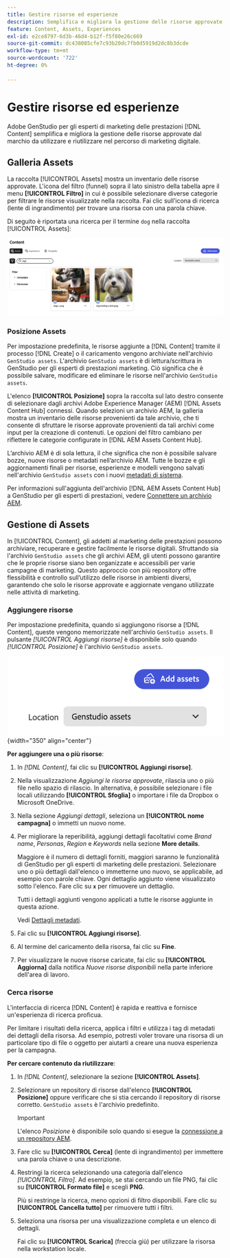```yaml
---
title: Gestire risorse ed esperienze
description: Semplifica e migliora la gestione delle risorse approvate dal marchio da utilizzare e riutilizzare nel percorso di marketing digitale.
feature: Content, Assets, Experiences
exl-id: e2ce8797-6d3b-46d4-b12f-f5f80e26c669
source-git-commit: dc438085cfe7c93b20dc7fb0d5919d2dc8b3dcde
workflow-type: tm+mt
source-wordcount: '722'
ht-degree: 0%

---
```


# Gestire risorse ed esperienze

Adobe GenStudio per gli esperti di marketing delle prestazioni [!DNL Content] semplifica e migliora la gestione delle risorse approvate dal marchio da utilizzare e riutilizzare nel percorso di marketing digitale.

## Galleria Assets

La raccolta [!UICONTROL Assets] mostra un inventario delle risorse approvate. L&#39;icona del filtro (funnel) sopra il lato sinistro della tabella apre il menu **[!UICONTROL Filtro]** in cui è possibile selezionare diverse categorie per filtrare le risorse visualizzate nella raccolta. Fai clic sull’icona di ricerca (lente di ingrandimento) per trovare una risorsa con una parola chiave.

Di seguito è riportata una ricerca per il termine `dog` nella raccolta [!UICONTROL Assets]:

![Visualizzazione Assets con ricerca su cane](../../assets/content-assets.png)

### Posizione Assets

Per impostazione predefinita, le risorse aggiunte a [!DNL Content] tramite il processo [!DNL Create] o il caricamento vengono archiviate nell&#39;archivio `GenStudio assets`. L&#39;archivio `GenStudio assets` è di lettura/scrittura in GenStudio per gli esperti di prestazioni marketing. Ciò significa che è possibile salvare, modificare ed eliminare le risorse nell&#39;archivio `GenStudio assets`.

L&#39;elenco **[!UICONTROL Posizione]** sopra la raccolta sul lato destro consente di selezionare dagli archivi Adobe Experience Manager (AEM) [!DNL Assets Content Hub] connessi. Quando selezioni un archivio AEM, la galleria mostra un inventario delle risorse provenienti da tale archivio, che ti consente di sfruttare le risorse approvate provenienti da tali archivi come input per la creazione di contenuti. Le opzioni del filtro cambiano per riflettere le categorie configurate in [!DNL AEM Assets Content Hub].

L’archivio AEM è di sola lettura, il che significa che non è possibile salvare bozze, nuove risorse o metadati nell’archivio AEM. Tutte le bozze e gli aggiornamenti finali per risorse, esperienze e modelli vengono salvati nell&#39;archivio `GenStudio assets` con i nuovi [metadati di sistema](asset-details.md#system-metadata).

Per informazioni sull&#39;aggiunta dell&#39;archivio [!DNL AEM Assets Content Hub] a GenStudio per gli esperti di prestazioni, vedere [Connettere un archivio AEM](connect-aem-repo.md).

## Gestione di Assets

In [!UICONTROL Content], gli addetti al marketing delle prestazioni possono archiviare, recuperare e gestire facilmente le risorse digitali. Sfruttando sia l&#39;archivio `GenStudio assets` che gli archivi AEM, gli utenti possono garantire che le proprie risorse siano ben organizzate e accessibili per varie campagne di marketing. Questo approccio con più repository offre flessibilità e controllo sull’utilizzo delle risorse in ambienti diversi, garantendo che solo le risorse approvate e aggiornate vengano utilizzate nelle attività di marketing.

### Aggiungere risorse

Per impostazione predefinita, quando si aggiungono risorse a [!DNL Content], queste vengono memorizzate nell&#39;archivio `GenStudio assets`. Il pulsante _[!UICONTROL Aggiungi risorse]_ è disponibile solo quando _[!UICONTROL Posizione]_ è l&#39;archivio `GenStudio assets`.

![Campo posizione](../../assets/content-location.png){width="350" align="center"}

**Per aggiungere una o più risorse**:

1. In _[!DNL Content]_, fai clic su **[!UICONTROL Aggiungi risorse]**.

1. Nella visualizzazione _Aggiungi le risorse approvate_, rilascia uno o più file nello spazio di rilascio. In alternativa, è possibile selezionare i file locali utilizzando **[!UICONTROL Sfoglia]** o importare i file da Dropbox o Microsoft OneDrive.

1. Nella sezione _Aggiungi dettagli_, seleziona un **[!UICONTROL nome campagna]** o immetti un nuovo nome.

1. Per migliorare la reperibilità, aggiungi dettagli facoltativi come _Brand name_, _Personas_, _Region_ e _Keywords_ nella sezione **More details**.

   Maggiore è il numero di dettagli forniti, maggiori saranno le funzionalità di GenStudio per gli esperti di marketing delle prestazioni. Selezionare uno o più dettagli dall&#39;elenco o immetterne uno nuovo, se applicabile, ad esempio con parole chiave. Ogni dettaglio aggiunto viene visualizzato sotto l&#39;elenco. Fare clic su **`x`** per rimuovere un dettaglio.

   Tutti i dettagli aggiunti vengono applicati a tutte le risorse aggiunte in questa azione.

   Vedi [Dettagli metadati](/help/user-guide/content/asset-details.md#system-metadata).

1. Fai clic su **[!UICONTROL Aggiungi risorse]**.
1. Al termine del caricamento della risorsa, fai clic su **Fine**.
1. Per visualizzare le nuove risorse caricate, fai clic su **[!UICONTROL Aggiorna]** dalla notifica _Nuove risorse disponibili_ nella parte inferiore dell&#39;area di lavoro.

<!-- 
In the future, need guidance on template upload errors. For now, the UI just says error.
-->

### Cerca risorse

L&#39;interfaccia di ricerca [!DNL Content] è rapida e reattiva e fornisce un&#39;esperienza di ricerca proficua.

Per limitare i risultati della ricerca, applica i filtri e utilizza i tag di metadati dei dettagli della risorsa. Ad esempio, potresti voler trovare una risorsa di un particolare tipo di file o oggetto per aiutarti a creare una nuova esperienza per la campagna.

**Per cercare contenuto da riutilizzare**:

1. In _[!DNL Content]_, selezionare la sezione **[!UICONTROL Assets]**.

1. Selezionare un repository di risorse dall&#39;elenco **[!UICONTROL Posizione]** oppure verificare che si stia cercando il repository di risorse corretto. `GenStudio assets` è l&#39;archivio predefinito.

   >[!IMPORTANT]
   >
   >L&#39;elenco _Posizione_ è disponibile solo quando si esegue la [connessione a un repository AEM](connect-aem-repo.md).

1. Fare clic su **[!UICONTROL Cerca]** (lente di ingrandimento) per immettere una parola chiave o una descrizione.

1. Restringi la ricerca selezionando una categoria dall&#39;elenco _[!UICONTROL Filtro]_. Ad esempio, se stai cercando un file PNG, fai clic su **[!UICONTROL Formato file]** e scegli **PNG**.

   Più si restringe la ricerca, meno opzioni di filtro disponibili. Fare clic su **[!UICONTROL Cancella tutto]** per rimuovere tutti i filtri.

1. Seleziona una risorsa per una visualizzazione completa e un elenco di dettagli.

   Fai clic su **[!UICONTROL Scarica]** (freccia giù) per utilizzare la risorsa nella workstation locale.
